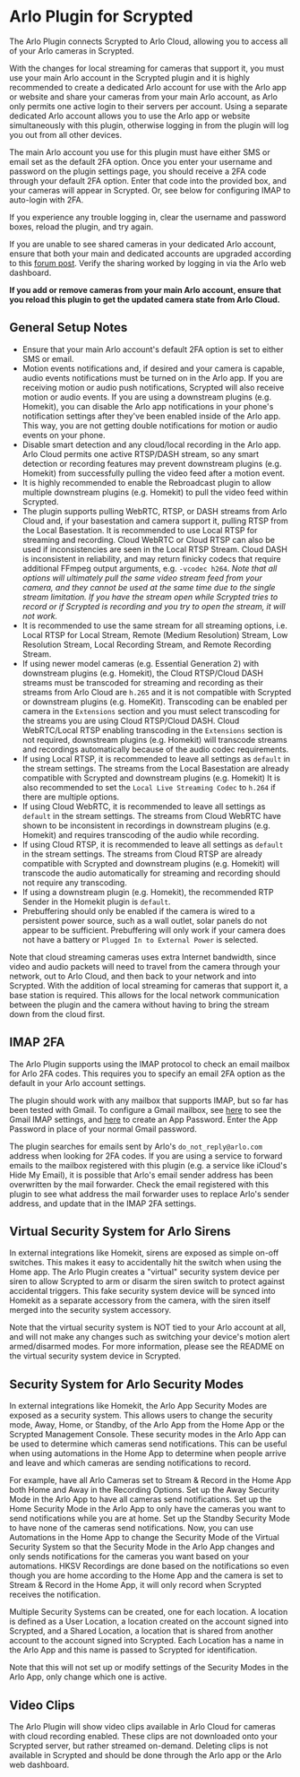 # Arlo Plugin for Scrypted

The Arlo Plugin connects Scrypted to Arlo Cloud, allowing you to access all of your Arlo cameras in Scrypted.

With the changes for local streaming for cameras that support it, you must use your main Arlo account in the Scrypted plugin and it is highly recommended to create a dedicated Arlo account for use with the Arlo app or website and share your cameras from your main Arlo account, as Arlo only permits one active login to their servers per account. Using a separate dedicated Arlo account allows you to use the Arlo app or website simultaneously with this plugin, otherwise logging in from the plugin will log you out from all other devices.

The main Arlo account you use for this plugin must have either SMS or email set as the default 2FA option. Once you enter your username and password on the plugin settings page, you should receive a 2FA code through your default 2FA option. Enter that code into the provided box, and your cameras will appear in Scrypted. Or, see below for configuring IMAP to auto-login with 2FA.

If you experience any trouble logging in, clear the username and password boxes, reload the plugin, and try again.

If you are unable to see shared cameras in your dedicated Arlo account, ensure that both your main and dedicated accounts are upgraded according to this [forum post](https://web.archive.org/web/20230710141914/https://community.arlo.com/t5/Arlo-Secure/Invited-friend-cannot-see-devices-on-their-dashboard-Arlo-Pro-2/m-p/1889396#M1813). Verify the sharing worked by logging in via the Arlo web dashboard.

**If you add or remove cameras from your main Arlo account, ensure that you reload this plugin to get the updated camera state from Arlo Cloud.**

## General Setup Notes

* Ensure that your main Arlo account's default 2FA option is set to either SMS or email.
* Motion events notifications and, if desired and your camera is capable, audio events notifications must be turned on in the Arlo app. If you are receiving motion or audio push notifications, Scrypted will also receive motion or audio events. If you are using a downstream plugins (e.g. Homekit), you can disable the Arlo app notifications in your phone's notification settings after they've been enabled inside of the Arlo app. This way, you are not getting double notifications for motion or audio events on your phone.
* Disable smart detection and any cloud/local recording in the Arlo app. Arlo Cloud permits one active RTSP/DASH stream, so any smart detection or recording features may prevent downstream plugins (e.g. Homekit) from successfully pulling the video feed after a motion event.
* It is highly recommended to enable the Rebroadcast plugin to allow multiple downstream plugins (e.g. Homekit) to pull the video feed within Scrypted.
* The plugin supports pulling WebRTC, RTSP, or DASH streams from Arlo Cloud and, if your basestation and camera support it, pulling RTSP from the Local Basestation. It is recommended to use Local RTSP for streaming and recording. Cloud WebRTC or Cloud RTSP can also be used if inconsistencies are seen in the Local RTSP Stream. Cloud DASH is inconsistent in reliability, and may return finicky codecs that require additional FFmpeg output arguments, e.g. `-vcodec h264`. *Note that all options will ultimately pull the same video stream feed from your camera, and they cannot be used at the same time due to the single stream limitation. If you have the stream open while Scrypted tries to record or if Scrypted is recording and you try to open the stream, it will not work.*
* It is recommended to use the same stream for all streaming options, i.e. Local RTSP for Local Stream, Remote (Medium Resolution) Stream, Low Resolution Stream, Local Recording Stream, and Remote Recording Stream.
* If using newer model cameras (e.g. Essential Generation 2) with downstream plugins (e.g. Homekit), the Cloud RTSP/Cloud DASH streams must be transcoded for streaming and recording as their streams from Arlo Cloud are `h.265` and it is not compatible with Scrypted or downstream plugins (e.g. HomeKit). Transcoding can be enabled per camera in the `Extensions` section and you must select transcoding for the streams you are using Cloud RTSP/Cloud DASH. Cloud WebRTC/Local RTSP enabling transcoding in the `Extensions` section is not required, downstream plugins (e.g. Homekit) will transcode streams and recordings automatically because of the audio codec requirements.
* If using Local RTSP, it is recommended to leave all settings as `default` in the stream settings. The streams from the Local Basestation are already compatible with Scrypted and downstream plugins (e.g. Homekit) It is also recommended to set the `Local Live Streaming Codec` to `h.264` if there are multiple options.
* If using Cloud WebRTC, it is recommended to leave all settings as `default` in the stream settings. The streams from Cloud WebRTC have shown to be inconsistent in recordings in downstream plugins (e.g. Homekit) and requires transcoding of the audio while recording.
* If using Cloud RTSP, it is recommended to leave all settings as `default` in the stream settings. The streams from Cloud RTSP are already compatible with Scrypted and downstream plugins (e.g. Homekit) will transcode the audio automatically for streaming and recording should not require any transcoding. 
* If using a downstream plugin (e.g. Homekit), the recommended RTP Sender in the Homekit plugin is `default`.
* Prebuffering should only be enabled if the camera is wired to a persistent power source, such as a wall outlet, solar panels do not appear to be sufficient. Prebuffering will only work if your camera does not have a battery or `Plugged In to External Power` is selected.

Note that cloud streaming cameras uses extra Internet bandwidth, since video and audio packets will need to travel from the camera through your network, out to Arlo Cloud, and then back to your network and into Scrypted. With the addition of local streaming for cameras that support it, a base station is required. This allows for the local network communication between the plugin and the camera without having to bring the stream down from the cloud first.

## IMAP 2FA

The Arlo Plugin supports using the IMAP protocol to check an email mailbox for Arlo 2FA codes. This requires you to specify an email 2FA option as the default in your Arlo account settings.

The plugin should work with any mailbox that supports IMAP, but so far has been tested with Gmail. To configure a Gmail mailbox, see [here](https://support.google.com/mail/answer/7126229?hl=en) to see the Gmail IMAP settings, and [here](https://support.google.com/accounts/answer/185833?hl=en) to create an App Password. Enter the App Password in place of your normal Gmail password.

The plugin searches for emails sent by Arlo's `do_not_reply@arlo.com` address when looking for 2FA codes. If you are using a service to forward emails to the mailbox registered with this plugin (e.g. a service like iCloud's Hide My Email), it is possible that Arlo's email sender address has been overwritten by the mail forwarder. Check the email registered with this plugin to see what address the mail forwarder uses to replace Arlo's sender address, and update that in the IMAP 2FA settings.

## Virtual Security System for Arlo Sirens

In external integrations like Homekit, sirens are exposed as simple on-off switches. This makes it easy to accidentally hit the switch when using the Home app. The Arlo Plugin creates a "virtual" security system device per siren to allow Scrypted to arm or disarm the siren switch to protect against accidental triggers. This fake security system device will be synced into Homekit as a separate accessory from the camera, with the siren itself merged into the security system accessory.

Note that the virtual security system is NOT tied to your Arlo account at all, and will not make any changes such as switching your device's motion alert armed/disarmed modes. For more information, please see the README on the virtual security system device in Scrypted.

## Security System for Arlo Security Modes

In external integrations like Homekit, the Arlo App Security Modes are exposed as a security system. This allows users to change the security mode, Away, Home, or Standby, of the Arlo App from the Home App or the Scrypted Management Console. These security modes in the Arlo App can be used to determine which cameras send notifications. This can be useful when using automations in the Home App to determine when people arrive and leave and which cameras are sending notifications to record.

For example, have all Arlo Cameras set to Stream & Record in the Home App both Home and Away in the Recording Options. Set up the Away Security Mode in the Arlo App to have all cameras send notifications. Set up the Home Security Mode in the Arlo App to only have the cameras you want to send notifications while you are at home. Set up the Standby Security Mode to have none of the cameras send notifications. Now, you can use Automations in the Home App to change the Security Mode of the Virtual Security System so that the Security Mode in the Arlo App changes and only sends notifications for the cameras you want based on your automations. HKSV Recordings are done based on the notifications so even though you are home according to the Home App and the camera is set to Stream & Record in the Home App, it will only record when Scrypted receives the notification.

Multiple Security Systems can be created, one for each location. A location is defined as a User Location, a location created on the account signed into Scrypted, and a Shared Location, a location that is shared from another account to the account signed into Scrypted. Each Location has a name in the Arlo App and this name is passed to Scrypted for identification.

Note that this will not set up or modify settings of the Security Modes in the Arlo App, only change which one is active.

## Video Clips

The Arlo Plugin will show video clips available in Arlo Cloud for cameras with cloud recording enabled. These clips are not downloaded onto your Scrypted server, but rather streamed on-demand. Deleting clips is not available in Scrypted and should be done through the Arlo app or the Arlo web dashboard.
